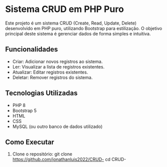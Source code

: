 # Sistema CRUD em PHP Puro

Este projeto é um sistema CRUD (Create, Read, Update, Delete) desenvolvido em PHP puro, utilizando Bootstrap para estilização. O objetivo principal deste sistema é gerenciar dados de forma simples e intuitiva.

## Funcionalidades

- Criar: Adicionar novos registros ao sistema.
- Ler: Visualizar a lista de registros existentes.
- Atualizar: Editar registros existentes.
- Deletar: Remover registros do sistema.

## Tecnologias Utilizadas

- PHP 8
- Bootstrap 5
- HTML
- CSS
- MySQL (ou outro banco de dados utilizado)


## Como Executar

1. Clone o repositório:
   git clone https://github.com/jonathanluis2022/CRUD-
   cd CRUD-
